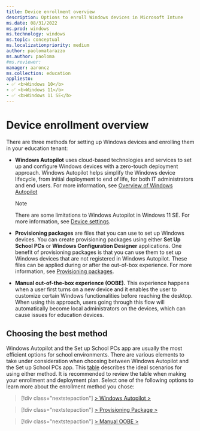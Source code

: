 ```yaml
---
title: Device enrollment overview
description: Options to enroll Windows devices in Microsoft Intune
ms.date: 08/31/2022
ms.prod: windows
ms.technology: windows
ms.topic: conceptual
ms.localizationpriority: medium
author: paolomatarazzo
ms.author: paoloma
#ms.reviewer: 
manager: aaroncz
ms.collection: education
appliesto:
- ✅ <b>Windows 10</b>
- ✅ <b>Windows 11</b>
- ✅ <b>Windows 11 SE</b>
---
```


# Device enrollment overview

There are three methods for setting up Windows devices and enrolling them in your education tenant:

- **Windows Autopilot** uses cloud-based technologies and services to set up and configure Windows devices with a zero-touch deployment approach. Windows Autopilot helps simplify the Windows device lifecycle, from initial deployment to end of life, for both IT administrators and end users. For more information, see [Overview of Windows Autopilot](/mem/autopilot/windows-autopilot)
  > [!NOTE]
  > There are some limitations to Windows Autopilot in Windows 11 SE. For more information, see [Device settings](/intune-education/windows-11-se-overview#windows-autopilot).

- **Provisioning packages** are files that you can use to set up Windows devices. You can create provisioning packages using either **Set Up School PCs** or **Windows Configuration Designer** applications. One benefit of provisioning packages is that you can use them to set up Windows devices that are not registered in Windows Autopilot. These files can be applied during or after the out-of-box experience. For more information, see [Provisioning packages](/windows/configuration/provisioning-packages/provisioning-apply-package).
- **Manual out-of-the-box experience (OOBE).** This experience happens when a user first turns on a new device and it enables the user to customize certain Windows functionalities before reaching the desktop. When using this approach, users going through this flow will automatically become local administrators on the devices, which can cause issues for education devices.

## Choosing the best method

Windows Autopilot and the Set up School PCs app are usually the most efficient options for school environments. There are various elements to take under consideration when choosing between Windows Autopilot and the Set up School PCs app. This [table](/intune-education/add-devices-windows) describes the ideal scenarios for using either method. It is recommended to review the table when making your enrollment and deployment plan.
Select one of the following options to learn more about the enrollment method you chose:

> [!div class="nextstepaction"]
> [> Windows Autopilot >](enrollment-autopilot.md)

> [!div class="nextstepaction"]
> [> Provisioning Package >](enrollment-package.md)

> [!div class="nextstepaction"]
> [> Manual OOBE >](enrollment-oobe.md)